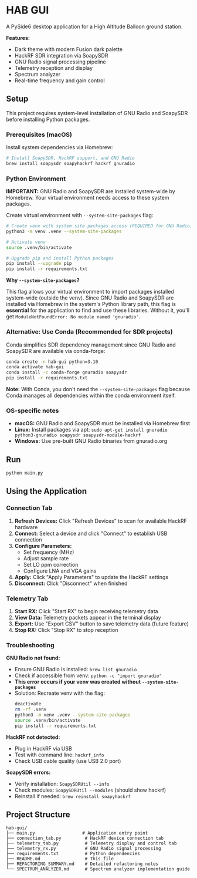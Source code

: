 # HAB GUI

A PySide6 desktop application for a High Altitude Balloon ground station.

**Features:**
- Dark theme with modern Fusion dark palette
- HackRF SDR integration via SoapySDR
- GNU Radio signal processing pipeline
- Telemetry reception and display
- Spectrum analyzer
- Real-time frequency and gain control

## Setup

This project requires system-level installation of GNU Radio and SoapySDR before installing Python packages.

### Prerequisites (macOS)

Install system dependencies via Homebrew:

```bash
# Install SoapySDR, HackRF support, and GNU Radio
brew install soapysdr soapyhackrf hackrf gnuradio
```

### Python Environment

**IMPORTANT:** GNU Radio and SoapySDR are installed system-wide by Homebrew. Your virtual environment needs access to these system packages.

Create virtual environment with `--system-site-packages` flag:

```bash
# Create venv with system site packages access (REQUIRED for GNU Radio)
python3 -m venv .venv --system-site-packages

# Activate venv
source .venv/bin/activate

# Upgrade pip and install Python packages
pip install --upgrade pip
pip install -r requirements.txt
```

**Why `--system-site-packages`?**

This flag allows your virtual environment to import packages installed system-wide (outside the venv). Since GNU Radio and SoapySDR are installed via Homebrew in the system's Python library path, this flag is **essential** for the application to find and use these libraries. Without it, you'll get `ModuleNotFoundError: No module named 'gnuradio'`.

### Alternative: Use Conda (Recommended for SDR projects)

Conda simplifies SDR dependency management since GNU Radio and SoapySDR are available via conda-forge:

```bash
conda create -n hab-gui python=3.10
conda activate hab-gui
conda install -c conda-forge gnuradio soapysdr
pip install -r requirements.txt
```

**Note:** With Conda, you don't need the `--system-site-packages` flag because Conda manages all dependencies within the conda environment itself.

### OS-specific notes

- **macOS:** GNU Radio and SoapySDR must be installed via Homebrew first
- **Linux:** Install packages via apt: `sudo apt-get install gnuradio python3-gnuradio soapysdr soapysdr-module-hackrf`
- **Windows:** Use pre-built GNU Radio binaries from gnuradio.org

## Run

```bash
python main.py
```

## Using the Application

### Connection Tab

1. **Refresh Devices:** Click "Refresh Devices" to scan for available HackRF hardware
2. **Connect:** Select a device and click "Connect" to establish USB connection
3. **Configure Parameters:**
   - Set frequency (MHz)
   - Adjust sample rate
   - Set LO ppm correction
   - Configure LNA and VGA gains
4. **Apply:** Click "Apply Parameters" to update the HackRF settings
5. **Disconnect:** Click "Disconnect" when finished

### Telemetry Tab

1. **Start RX:** Click "Start RX" to begin receiving telemetry data
2. **View Data:** Telemetry packets appear in the terminal display
3. **Export:** Use "Export CSV" button to save telemetry data (future feature)
4. **Stop RX:** Click "Stop RX" to stop reception

### Troubleshooting

**GNU Radio not found:**
- Ensure GNU Radio is installed: `brew list gnuradio`
- Check if accessible from venv: `python -c "import gnuradio"`
- **This error occurs if your venv was created without `--system-site-packages`**
- Solution: Recreate venv with the flag:
  ```bash
  deactivate
  rm -rf .venv
  python3 -m venv .venv --system-site-packages
  source .venv/bin/activate
  pip install -r requirements.txt
  ```

**HackRF not detected:**
- Plug in HackRF via USB
- Test with command line: `hackrf_info`
- Check USB cable quality (use USB 2.0 port)

**SoapySDR errors:**
- Verify installation: `SoapySDRUtil --info`
- Check modules: `SoapySDRUtil --modules` (should show hackrf)
- Reinstall if needed: `brew reinstall soapyhackrf`

## Project Structure

```
hab-gui/
├── main.py                  # Application entry point
├── connection_tab.py         # HackRF device connection tab
├── telemetry_tab.py          # Telemetry display and control tab
├── telemetry_rx.py           # GNU Radio signal processing
├── requirements.txt          # Python dependencies
├── README.md                 # This file
├── REFACTORING_SUMMARY.md    # Detailed refactoring notes
└── SPECTRUM_ANALYZER.md      # Spectrum analyzer implementation guide
```
